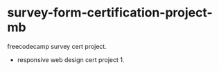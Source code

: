 # survey-form-certification-project-mb
freecodecamp survey cert project.
* responsive web design cert project 1.